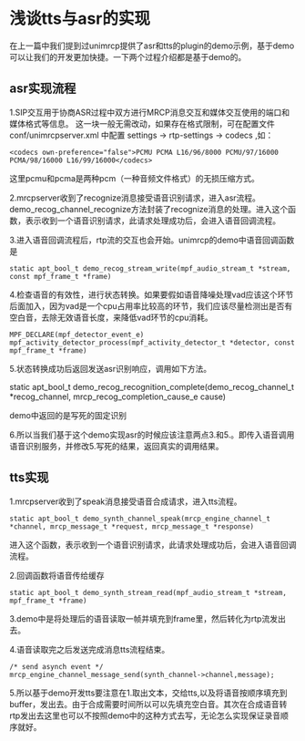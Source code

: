 # 浅谈tts与asr的实现

在上一篇中我们提到过unimrcp提供了asr和tts的plugin的demo示例，基于demo可以让我们的开发更加快捷。一下两个过程介绍都是基于demo的。

## asr实现流程

1.SIP交互用于协商ASR过程中双方进行MRCP消息交互和媒体交互使用的端口和媒体格式等信息。  这一块一般无需改动，如果存在格式限制，可在配置文件 conf/unimrcpserver.xml 中配置 settings -> rtp-settings -> codecs ,如：
```
<codecs own-preference="false">PCMU PCMA L16/96/8000 PCMU/97/16000 PCMA/98/16000 L16/99/16000</codecs>
```
这里pcmu和pcma是两种pcm（一种音频文件格式）的无损压缩方式。

2.mrcpserver收到了recognize消息接受语音识别请求，进入asr流程。demo_recog_channel_recognize方法封装了recognize消息的处理。进入这个函数，表示收到一个语音识别请求，此请求处理成功后，会进入语音回调流程。

3.进入语音回调流程后，rtp流的交互也会开始。unimrcp的demo中语音回调函数是
```
static apt_bool_t demo_recog_stream_write(mpf_audio_stream_t *stream, const mpf_frame_t *frame)
```
4.检查语音的有效性，进行状态转换。如果要假如语音降噪处理vad应该这个环节后面加入，因为vad是一个cpu占用率比较高的环节，我们应该尽量检测出是否有空白音，去除无效语音长度，来降低vad环节的cpu消耗。
```
MPF_DECLARE(mpf_detector_event_e) mpf_activity_detector_process(mpf_activity_detector_t *detector, const mpf_frame_t *frame)
```
5.状态转换成功后返回发送asr识别响应，调用如下方法。

static apt_bool_t demo_recog_recognition_complete(demo_recog_channel_t *recog_channel, mrcp_recog_completion_cause_e cause)

demo中返回的是写死的固定识别

6.所以当我们基于这个demo实现asr的时候应该注意两点3.和5.。即传入语音调用语音识别服务，并修改5.写死的结果，返回真实的调用结果。

## tts实现

1.mrcpserver收到了speak消息接受语音合成请求，进入tts流程。
```
static apt_bool_t demo_synth_channel_speak(mrcp_engine_channel_t *channel, mrcp_message_t *request, mrcp_message_t *response)
```
进入这个函数，表示收到一个语音识别请求，此请求处理成功后，会进入语音回调流程。 

2.回调函数将语音传给缓存
```
static apt_bool_t demo_synth_stream_read(mpf_audio_stream_t *stream, mpf_frame_t *frame)
```
3.demo中是将处理后的语音读取一帧并填充到frame里，然后转化为rtp流发出去。

4.语音读取完之后发送完成消息tts流程结束。
```
/* send asynch event */
mrcp_engine_channel_message_send(synth_channel->channel,message);
```
5.所以基于demo开发tts要注意在1.取出文本，交给tts,以及将语音按顺序填充到buffer，发出去。由于合成需要时间所以可以先填充空白音。其次在合成语音转rtp发出去这里也可以不按照demo中的这种方式去写，无论怎么实现保证录音顺序就好。



